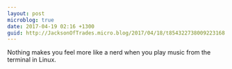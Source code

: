 ```yaml
---
layout: post
microblog: true
date: 2017-04-19 02:16 +1300
guid: http://JacksonOfTrades.micro.blog/2017/04/18/t854322738009223168.html
---
```

Nothing makes you feel more like a nerd when you play music from the terminal in Linux.
